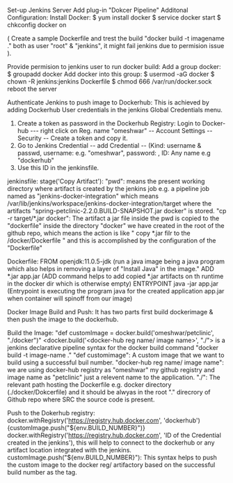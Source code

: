 Set-up Jenkins Server
Add plug-in "Dokcer Pipeline"
Additonal Configuration:
Install Docker:
$ yum install docker
$ service docker start
$ chkconfig docker on

( Create a sample Dockerfile and trest the build "docker build -t imagename ." both as user "root" & "jenkins", it might fail jenkins due to permision issue ).

Provide permision to jenkins user to run docker build:
Add a group docker: $ groupadd docker
Add docker into this group: $ usermod -aG docker
$ chown -R jenkins:jenkins Dockerfile
$ chmod 666 /var/run/docker.sock
reboot the server


Authenticate Jenkins to push image to Dockerhub:
This is achieved by adding Dockerhub User credentials in the jenkins Global Credentials menu.
1. Create a token as password in the Dockerhub Registry:
Login to Docker-hub --- right click on Reg. name "omeshwar" -- Account Settings -- Security -- Create a token and copy it.
2. Go to Jenkins Credential -- add Credential -- (Kind: username & passwd, username: <Dokcerhub reg name> e.g. "omeshwar", password: <token value>, ID: Any name e.g "dockerhub"
3. Use this ID in the jenkinsfile.
  

jenkinsfile:
stage('Copy Artifact'): 
"pwd": means the present working directory where artifact is created by the jenkins job e.g. a pipeline job named as "jenkins-docker-integration"
   which means /var/lib/jenkins/workspace/jenkins-docker-integration/target where the artifacts "spring-petclinic-2.2.0.BUILD-SNAPSHOT.jar docker" is stored.
"cp -r target/*.jar docker": The artifact a jar file inside the pwd is copied to the "dockerfile" inside the directory "docker" we have created in the root of the github repo,
    which means the action is like " copy *.jar filr to the /docker/Dockerfile " and this is accomplished by the configuration of the "Dockerfile"
 

Dockerfile:
FROM openjdk:11.0.5-jdk  (run a java image being a java program which also helps in removing a layer of "Install Java" in the image."
ADD *.jar app.jar  (ADD command helps to add copied *.jar artifacts on th runtime in the docker dir which is otherwise empty)
ENTRYPOINT java -jar app.jar  (Entrypoint is executing the program java for the created application app.jar when container will spinoff from our image)
    

Docker Image Build and Push: It has two parts first build dockerimage & then push the image to the dockerhub.

Build the Image: "def customImage = docker.build('omeshwar/petclinic', "./docker")"
  <docker.build('<docker-hub reg name/ image name>', "./<Dokcerfile location in the jenkinsfile>"> is a jenkins declarative pipeline syntax for the docker build command
    "docker build -t image-name ." 
  "def customimage": A custom image that we want to build using a successful buil number.
  "docker-hub reg name/ image name": we are using docker-hub registry as "omeshwar" my github registry and image name as "petclinic" just a relevent name to the application. 
  "./<Dokcerfile location in the jenkinsfile>": The relevant path hosting the Dockerfile e.g. docker directory (./docker/Dokcerfile) and it should be alwyas in the root "."         direcrory of Github repo where SRC the source code is present.
    
    
Push to the Dokerhub registry: docker.withRegistry('https://registry.hub.docker.com', 'dockerhub') {customImage.push("${env.BUILD_NUMBER}")}
  docker.withRegistry('https://registry.hub.docker.com', 'ID of the Credential created in the jenkins'), this will help to connect to the dockerhub or any artifact location         integrated with the jenkins.
  customImage.push("${env.BUILD_NUMBER}"): This syntax helps to push the custom image to the docker reg/ artifactory based on the successful build number as the tag.
